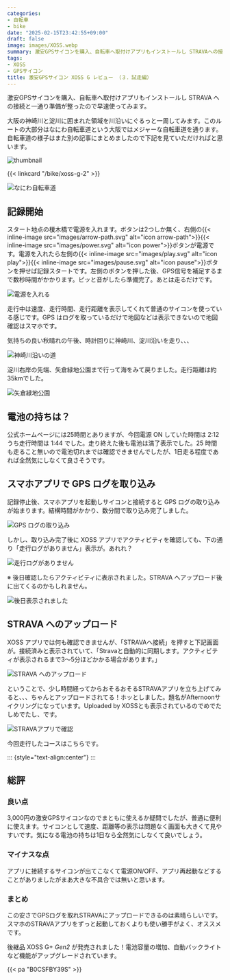 ```yaml
---
categories:
- 自転車
- bike
date: "2025-02-15T23:42:55+09:00"
draft: false
image: images/XOSS.webp
summary: 激安GPSサイコンを購入、自転車へ取付けアプリもインストールし STRAVAへの接続と一通り準備が整ったので早速使ってみます。
tags:
- XOSS
- GPSサイコン
title: 激安GPSサイコン XOSS G レビュー （３．試走編）
---
```


激安GPSサイコンを購入、自転車へ取付けアプリもインストールし STRAVA
への接続と一通り準備が整ったので早速使ってみます。

大阪の神崎川と淀川に囲まれた領域を川沿いにぐるっと一周してみます。このルートの大部分はなにわ自転車道という大阪ではメジャーな自転車道を通ります。自転車道の様子はまた別の記事にまとめましたので下記を見ていただければと思います。

![thumbnail](./images/guidemap.jpg)

{{< linkcard "/bike/xoss-g-2" >}}

![なにわ自転車道](./images/DSCF0556.JPG)

## 記録開始

スタート地点の榎木橋で電源を入れます。ボタンは2つしか無く、右側の{{< inline-image src="images/arrow-path.svg" alt="icon arrow-path">}}{{< inline-image src="images/power.svg" alt="icon power">}}ボタンが電源です。電源を入れたら左側の{{< inline-image src="images/play.svg" alt="icon play">}}{{< inline-image src="images/pause.svg" alt="icon pause">}}ボタンを押せば記録スタートです。左側のボタンを押した後、GPS信号を補足するまで数秒時間がかかります。ピッと音がしたら準備完了。あとは走るだけです。

![電源を入れる](./images/DSCF0559.JPG)

走行中は速度、走行時間、走行距離を表示してくれて普通のサイコンを使っている感じです。GPS
はログを取っているだけで地図などは表示できないので地図確認はスマホです。

気持ちの良い秋晴れの午後、時計回りに神崎川、淀川沿いを走り、、、

![神崎川沿いの道](./images/FHD0023.JPG)

淀川右岸の先端、矢倉緑地公園まで行って海をみて戻りました。走行距離は約35kmでした。

![矢倉緑地公園](./images/DSCF0563.JPG)

## 電池の持ちは？

公式ホームページには25時間とありますが、今回電源 ON していた時間は 2:12
うち走行時間は 1:44 でした。走り終えた後も電池は満了表示でした。25
時間も走ること無いので電池切れまでは確認できませんでしたが、1日走る程度であれば全然気にしなくて良さそうです。

## スマホアプリで GPS ログを取り込み

記録停止後、スマホアプリを起動しサイコンと接続すると GPS
ログの取り込みが始まります。結構時間がかかり、数分間で取り込み完了しました。

![GPS ログの取り込み](./images/10-31-16-57-49-705_co.xoss.jpg)

しかし、取り込み完了後に XOSS
アプリでアクティビティを確認しても、下の通り「走行ログがありません」表示が。あれれ？

![走行ログがありません](./images/10-31-21-13-25-935_co.xoss.jpg)

※ 後日確認したらアクティビティに表示されました。STRAVA
へアップロード後に出てくるのかもしれません。

![後日表示されました](./images/11-06-22-13-57-061_co.xoss.jpg)

## STRAVA へのアップロード

XOSS
アプリでは何も確認できませんが、「STRAVAへ接続」を押すと下記画面が。接続済みと表示されていて、「Stravaと自動的に同期します。アクティビティが表示されるまで3～5分ほどかかる場合があります。」

![STRAVA へのアップロード](./images/10-31-17-01-43-606_co.xoss.jpg)

ということで、少し時間経ってからおそるおそるSTRAVAアプリを立ち上げてみると、、、ちゃんとアップロードされてる！ホッとしました。題名がAfternoonサイクリングになっています。Uploaded
by XOSSとも表示されているのでめでたしめでたし、です。

![STRAVAアプリで確認](./images/31-17-28-47-049_com.strava.jpg)

今回走行したコースはこちらです。

::: {style="text-align:center"}
:::

## 総評

### 良い点

3,000円の激安GPSサイコンなのでまともに使えるか疑問でしたが、普通に便利に使えます。サイコンとして速度、距離等の表示は問題なく画面も大きくて見やすいです。気になる電池の持ちは1日なら全然気にしなくて良いでしょう。

### マイナスな点

アプリに接続するサイコンが出てこなくて電源ON/OFF、アプリ再起動などすることがありましたがまあ大きな不具合では無いと思います。

### まとめ

この安さでGPSログを取れSTRAVAにアップロードできるのは素晴らしいです。スマホのSTRAVAアプリをずっと起動しておくよりも使い勝手がよく、オススメです。

後継品 XOSS G+ *Gen2*
が発売されました！電池容量の増加、自動バックライトなど機能がアップグレードされています。

{{< pa "B0CSFBY39S" >}}
